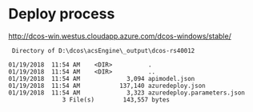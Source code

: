 
# Deploy process

  http://dcos-win.westus.cloudapp.azure.com/dcos-windows/stable/


     Directory of D:\dcos\acsEngine\_output\dcos-rs40012

    01/19/2018  11:54 AM    <DIR>          .
    01/19/2018  11:54 AM    <DIR>          ..
    01/19/2018  11:54 AM             3,094 apimodel.json
    01/19/2018  11:54 AM           137,140 azuredeploy.json
    01/19/2018  11:54 AM             3,323 azuredeploy.parameters.json
                   3 File(s)        143,557 bytes

